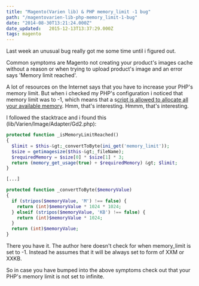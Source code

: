 ```yaml
---
title: "Magento(Varien lib) & PHP memory_limit -1 bug"
path: "/magentovarien-lib-php-memory_limit-1-bug"
date: "2014-08-30T13:21:24.000Z"
date_updated:   2015-12-13T13:37:29.000Z
tags: magento
---
```


Last week an unusual bug really got me some time until i figured out.

Common symptoms are Magento not creating your product's images cache without a reason or when trying to upload product's image and an error says 'Memory limit reached'.

A lot of resources on the Internet says that you have to increase your PHP's memory limit. But when i checked my PHP's configuration i noticed that memory limit was to -1, which means that a s<a title="PHP Docs : Memory Limit" href="http://php.net/manual/en/ini.core.php#ini.memory-limit" target="_blank">cript is allowed to allocate all your available memory</a>. Hmm, that's interesting. Hmmm, that's interesting.

I followed the stacktrace and i found this (lib/Varien/Image/Adapter/Gd2.php):


```php
protected function _isMemoryLimitReached()
{
  $limit = $this-&gt;_convertToByte(ini_get('memory_limit'));
  $size = getimagesize($this-&gt;_fileName);
  $requiredMemory = $size[0] * $size[1] * 3;
  return (memory_get_usage(true) + $requiredMemory) &gt; $limit;
}

[...]

protected function _convertToByte($memoryValue)
{
  if (stripos($memoryValue, 'M') !== false) {
    return (int)$memoryValue * 1024 * 1024;
  } elseif (stripos($memoryValue, 'KB') !== false) {
    return (int)$memoryValue * 1024;
  }
  return (int)$memoryValue;
}
```


There you have it. The author here doesn't check for when memory_limit is set to -1. Instead he assumes that it will be always set to form of XXM or XXKB.

So in case you have bumped into the above symptoms check out that your PHP's memory limit is not set to infinite.



